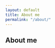 ```yaml
---
layout: default
title: About me
permalink: "/about/"
---
```


## About me

<!--
Hello all!

My name is José Del Valle and I am a Software Engineer from Costa Rica. 
Welcome to my blog, where we will talk, share and learn about everything Javascript.

I have chosen Javascript as the main theme for this blog not only because it has been the main language in my toolbox but because its versatility and features, its growth and all the cool frameworks, libraries and tools that have born from it. 

In this blog, we will discuss about the core concepts of Javascript, its mysteries and tricks, front-end and back-end libraries and frameworks, unit testing, development tools and a very wide spectrum of related topics. 

Today's Software Development in general evolves at a very fast pace and there's something new to learn every day and Javascript is no exception. Let's learn together and share our knowledge so we all can grow and deliver better software, better apps, better websites and better tools. 

Do you want to be a rockstar JS dev? Keep reading! I promise I will always try to do my best when it comes to share my knowledge and also to keep up with the latest trends in the field. 

Why? 

I gratuated as a Software Engineer from the Universidad Nacional ---National University--- from Costa Rica in 2015, and have worked since then.

https://www.melyssagriffin.com/about-me-page-blog/?utm_content=buffercd99e&utm_medium=social&utm_source=pinterest.com&utm_campaign=buffer

-->
